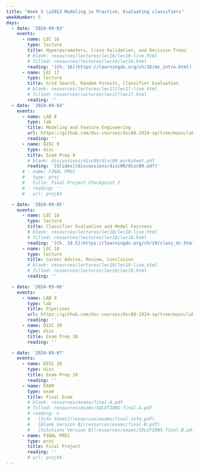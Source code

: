 ```yaml
---
title: "Week 5 \u2013 Modeling in Practice, Evaluating classifiers"
weekNumber: 5
days:
  - date: '2024-09-03'
    events:
      - name: LEC 16
        type: lecture
        title: Hyperparameters, Cross-Validation, and Decision Trees
        # blank: resources/lectures/lec16/lec16-live.html
        # filled: resources/lectures/lec16/lec16.html
        reading: '[Ch. 16](https://learningds.org/ch/16/ms_intro.html)'
      - name: LEC 17
        type: lecture
        title: Grid Search, Random Forests, Classifier Evaluation
        # blank: resources/lectures/lec17/lec17-live.html
        # filled: resources/lectures/lec17/lec17.html
        reading: ''
  - date: '2024-09-04'
    events:
      - name: LAB 8
        type: lab
        title: Modeling and Feature Engineering
        url: https://github.com/dsc-courses/dsc80-2024-sp/tree/main/labs/lab08
        reading: ''
      - name: DISC 9
        type: disc
        title: Exam Prep 9
        # blank: discussions/disc09/disc09_worksheet.pdf
        reading: '[Slides](discussions/disc09/disc09.pdf)'
      # - name: FINAL PROJ
      #   type: proj
      #   title: Final Project Checkpoint 2
      #   reading: ''
      #   url: proj04

  - date: '2024-09-05'
    events:
      - name: LEC 18
        type: lecture
        title: Classifier Evaluation and Model Fairness
        # blank: resources/lectures/lec18/lec18-live.html
        # filled: resources/lectures/lec18/lec18.html
        reading: '[Ch. 19.5](https://learningds.org/ch/19/class_dr.html)'
      - name: LEC 19
        type: lecture
        title: Career Advice, Review, Conclusion
        # blank: resources/lectures/lec19/lec19-live.html
        # filled: resources/lectures/lec19/lec19.html
        reading: ''

  - date: '2024-09-06'
    events:
      - name: LAB 9
        type: lab
        title: Pipelines
        url: https://github.com/dsc-courses/dsc80-2024-sp/tree/main/labs/lab09
        reading: ''
      - name: DISC 10
        type: disc
        title: Exam Prep 10
        reading: ''

  - date: '2024-09-07'
    events:
      - name: DISC 10
        type: disc
        title: Exam Prep 10
        reading: ''
      - name: EXAM
        type: exam
        title: Final Exam
        # blank: resources/exams/final-A.pdf
        # filled: resources/exams/SOLUTIONS-final-A.pdf
        # reading: >
        #   [Info Sheet](resources/exams/final-info.pdf)
        #   [Blank Version B](resources/exams/final-B.pdf)
        #   [Solutions Version B](resources/exams/SOLUTIONS-final-B.pdf)
      - name: FINAL PROJ
        type: proj
        title: Final Project
        reading: ''
        # url: proj04
---
```

